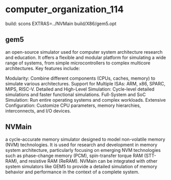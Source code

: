 # computer_organization_114
build: scons EXTRAS=../NVMain build/X86/gem5.opt


## gem5
an open-source simulator used for computer system architecture research and education. It offers a flexible and modular platform for simulating a wide range of systems, from simple microcontrollers to complex multicore architectures. Key features include:

Modularity: Combine different components (CPUs, caches, memory) to simulate various architectures.
Support for Multiple ISAs: ARM, x86, SPARC, MIPS, RISC-V.
Detailed and High-Level Simulation: Cycle-level detailed simulations and faster functional simulations.
Full-System and SoC Simulation: Run entire operating systems and complex workloads.
Extensive Configuration: Customize CPU parameters, memory hierarchies, interconnects, and I/O devices.

## NVMain
a cycle-accurate memory simulator designed to model non-volatile memory (NVM) technologies. It is used for research and development in memory system architecture, particularly focusing on emerging NVM technologies such as phase-change memory (PCM), spin-transfer torque RAM (STT-RAM), and resistive RAM (ReRAM). NVMain can be integrated with other system simulators like GEM5 to provide a detailed simulation of memory behavior and performance in the context of a complete system.
